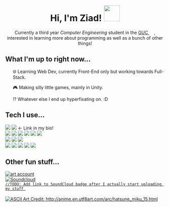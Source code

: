 <h1 align = "center">Hi, I'm Ziad!  <img src="https://media1.giphy.com/media/Hfvg229hwYn7AXRVHJ/giphy.gif" width="50"></h1>
<p align = "center">Currently a third year <em>Computer Engineering</em> student in the <a href="https://www.guc.edu.eg/">GUC </a><img src="https://www.guc.edu.eg/20years/img/emblem-guc.png" height="15">, interested in learning more about programming as well as a bunch of other things!</p>
<h2>What I'm up to right now...</h2>
<list>
  <ul><p>🌐 Learning Web Dev, currently Front-End only but working towards Full-Stack.</p></ul>
  <ul><p>🎮 Making silly little games, mainly in Unity.</p></ul>
  <ul><p>⁉️ Whatever else I end up hyperfixating on. :D</p></ul>
</list>
<h2>Tech I use...</h2>
<div>
  <img src="https://img.shields.io/badge/github-%23181717.svg?&style=flat&logo=github&logoColor=white" />
  <img src="https://img.shields.io/badge/itch.io-%23FA5C5C.svg?&style=flat&logo=itch.io&logoColor=white" />
  <span><- Link in my bio!</span>
</div>
<div>
  <img src="https://img.shields.io/badge/python-%233776AB.svg?&style=flat&logo=python&logoColor=white"/>
  <img src="https://img.shields.io/badge/java-teal?logo=oracle&logoColor=white" />
  <img src="https://img.shields.io/badge/c%23-indigo?logo=csharp&logoColor=white" />
  <img src="https://img.shields.io/badge/unity-%23000000.svg?&style=flat&logo=unity&logoColor=white" />
  <img src="https://img.shields.io/badge/html5-%23E34F26.svg?&style=flat&logo=html5&logoColor=white" />
  <img src="https://img.shields.io/badge/css3-%231572B6.svg?&style=flat&logo=css3&logoColor=white" />
</div>
<div>
  <img src="https://img.shields.io/badge/jetbrains-%23000000.svg?&style=flat&logo=jetbrains&logoColor=white" />
  <img src="https://img.shields.io/badge/visual%20studio-%235C2D91.svg?&style=flate&logo=visual%20studio&logoColor=white" />
  <img src="https://img.shields.io/badge/visual%20studio%20code-%23007ACC.svg?&style=flat&logo=visual%20studio%20code&logoColor=white"/>
</div>
<div>
  <img src="https://img.shields.io/badge/notion-%23000000.svg?&style=flat&logo=notion&logoColor=white" />
  <img src="https://img.shields.io/badge/spotify-%231ED760.svg?&style=flat&logo=spotify&logoColor=white" />
  <img src="https://img.shields.io/badge/myanimelist-%232E51A2.svg?&style=flat&logo=myanimelist&logoColor=white" />
  <img src="https://img.shields.io/badge/epic%20games-%23313131.svg?&style=flate&logo=epic%20games&logoColor=white" />
  <img src="https://img.shields.io/badge/nintendo%20switch-%23E60012.svg?&style=flat&logo=nintendo%20switch&logoColor=white" />
</div>

<h2>Other fun stuff...</h2>
<div>
  <a href = "https://www.instagram.com/midori.clip/">
  <img alt="art account" src="https://img.shields.io/badge/instagram-my_art!-deeppink?style=flat&logo=instagram&logoColor=orange">
</div>
<div>
  <img alt="Soundcloud" src="https://img.shields.io/badge/soundcloud-my_music!-darkorange?style=flat&logo=soundcloud&logoColor=orange">
</div>
<div>
  <code>//TODO: Add link to SoundCloud badge after I actually start uploading my stuff </code>
</div>
<br>
<img src = "https://github.com/ZiadElGendy/ZiadElGendy/assets/108495973/42166e9c-2472-4e03-bf60-757e4cef777d" alt ="ASCII Art Credit: http://anime.en.utf8art.com/arc/hatsune_miku_15.html">
